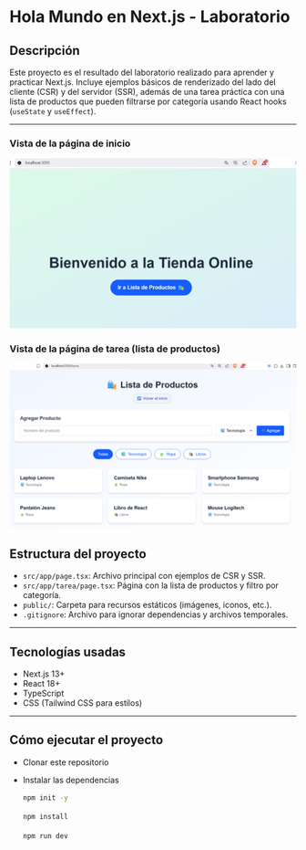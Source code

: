 # Hola Mundo en Next.js - Laboratorio

## Descripción

Este proyecto es el resultado del laboratorio realizado para aprender y practicar Next.js. Incluye ejemplos básicos de renderizado del lado del cliente (CSR) y del servidor (SSR), además de una tarea práctica con una lista de productos que pueden filtrarse por categoría usando React hooks (`useState` y `useEffect`).

---
### Vista de la página de inicio

![Página de inicio](https://github.com/NinaDIV/Hola-mundo-en-nextjs/blob/main/nextjs-lab/hola-mundo/src/imagenes/1.png?raw=true)


### Vista de la página de tarea (lista de productos)

 ![Página de tarea](https://github.com/NinaDIV/Hola-mundo-en-nextjs/blob/main/nextjs-lab/hola-mundo/src/imagenes/2.png?raw=true)


## Estructura del proyecto

- `src/app/page.tsx`: Archivo principal con ejemplos de CSR y SSR.
- `src/app/tarea/page.tsx`: Página con la lista de productos y filtro por categoría.
- `public/`: Carpeta para recursos estáticos (imágenes, iconos, etc.).
- `.gitignore`: Archivo para ignorar dependencias y archivos temporales.
 

---

## Tecnologías usadas

- Next.js 13+
- React 18+
- TypeScript
- CSS (Tailwind CSS para estilos)

---

## Cómo ejecutar el proyecto

- Clonar este repositorio
- Instalar las dependencias

  ```bash
  npm init -y

  npm install

  npm run dev

